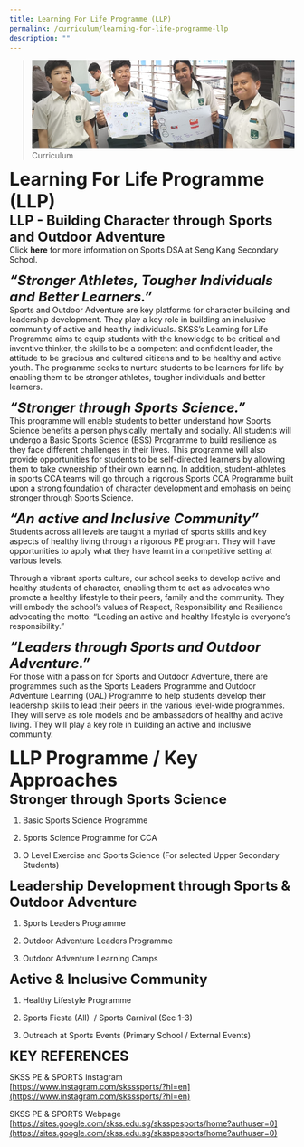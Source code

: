 ```yaml
---
title: Learning For Life Programme (LLP)
permalink: /curriculum/learning-for-life-programme-llp
description: ""
---
```

>![](/images/Curriculum/Curriculum.jpg)
>Curriculum

**<font size=6>Learning For Life Programme (LLP)</font>**<br>
**<font size=5>LLP - Building Character through Sports and Outdoor Adventure</font>**<br>
Click **here** for more information on Sports DSA at Seng Kang Secondary School.

***<font size=5>“Stronger Athletes, Tougher Individuals and Better Learners.”</font>***<br>
Sports and Outdoor Adventure are key platforms for character building and leadership development. They play a key role in building an inclusive community of active and healthy individuals. SKSS’s Learning for Life Programme aims to equip students with the knowledge to be critical and inventive thinker, the skills to be a competent and confident leader, the attitude to be gracious and cultured citizens and to be healthy and active youth. The programme seeks to nurture students to be learners for life by enabling them to be stronger athletes, tougher individuals and better learners. 

  
***<font size=5>“Stronger through Sports Science.”</font>***<br>
This programme will enable students to better understand how Sports Science benefits a person physically, mentally and socially. All students will undergo a Basic Sports Science (BSS) Programme to build resilience as they face different challenges in their lives. This programme will also provide opportunities for students to be self-directed learners by allowing them to take ownership of their own learning. In addition, student-athletes in sports CCA teams will go through a rigorous Sports CCA Programme built upon a strong foundation of character development and emphasis on being stronger through Sports Science.  

  
***<font size=5>“An active and Inclusive Community”</font>***<br>
Students across all levels are taught a myriad of sports skills and key aspects of healthy living through a rigorous PE program. They will have opportunities to apply what they have learnt in a competitive setting at various levels. 

Through a vibrant sports culture, our school seeks to develop active and healthy students of character, enabling them to act as advocates who promote a healthy lifestyle to their peers, family and the community. They will embody the school’s values of Respect, Responsibility and Resilience advocating the motto: “Leading an active and healthy lifestyle is everyone’s responsibility.” 

  
***<font size=5>“Leaders through Sports and Outdoor Adventure.”</font>***<br>
For those with a passion for Sports and Outdoor Adventure, there are programmes such as the Sports Leaders Programme and Outdoor Adventure Learning (OAL) Programme to help students develop their leadership skills to lead their peers in the various level-wide programmes. They will serve as role models and be ambassadors of healthy and active living. They will play a key role in building an active and inclusive community.

**<font size=6>LLP Programme / Key Approaches</font>**<br>
**<font size=5>Stronger through Sports Science</font>**<br>
1. Basic Sports Science Programme

2. Sports Science Programme for CCA

3. O Level Exercise and Sports Science (For selected Upper Secondary Students)

  
**<font size=5>Leadership Development through Sports & Outdoor Adventure</font>**<br>

1. Sports Leaders Programme

2. Outdoor Adventure Leaders Programme

3. Outdoor Adventure Learning Camps 

  
**<font size=5>Active & Inclusive Community</font>**<br>

1. Healthy Lifestyle Programme

2. Sports Fiesta (All)  / Sports Carnival (Sec 1-3)

3. Outreach at Sports Events (Primary School / External Events) 

  
**<font size=5>KEY REFERENCES</font>**<br>  

SKSS PE & SPORTS Instagram<br>
[https://www.instagram.com/sksssports/?hl=en](https://www.instagram.com/sksssports/?hl=en)

  

SKSS PE & SPORTS Webpage<br>
[https://sites.google.com/skss.edu.sg/sksspesports/home?authuser=0](https://sites.google.com/skss.edu.sg/sksspesports/home?authuser=0)